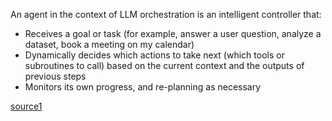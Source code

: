 An agent in the context of LLM orchestration is an intelligent controller that: 

- Receives a goal or task (for example, answer a user question, analyze a dataset, book a meeting on my calendar)
- Dynamically decides which actions to take next (which tools or subroutines to call) based on the current context and the outputs of previous steps
- Monitors its own progress, and re-planning as necessary

[source1](https://volumes.blog/2025/01/08/execution-guardrails-for-ai-agentic-implementation/)
